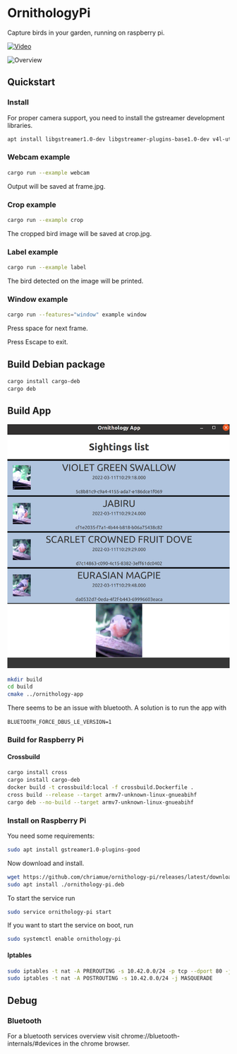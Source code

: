 # OrnithologyPi

Capture birds in your garden, running on raspberry pi.

[![Video](https://img.youtube.com/vi/OJHczE3-kko/0.jpg)](https://www.youtube.com/watch?v=OJHczE3-kko)

![Overview](https://www.plantuml.com/plantuml/proxy?cache=no&src=https://raw.githubusercontent.com/chriamue/ornithology-pi/main/docs/overview.puml)

## Quickstart

### Install

For proper camera support, you need to install the gstreamer development libraries.

```sh
apt install libgstreamer1.0-dev libgstreamer-plugins-base1.0-dev v4l-utils
```

### Webcam example

```sh
cargo run --example webcam
```

Output will be saved at frame.jpg.

### Crop example

```sh
cargo run --example crop
```

The cropped bird image will be saved at crop.jpg.

### Label example

```sh
cargo run --example label
```

The bird detected on the image will be printed.

### Window example

```sh
cargo run --features="window" example window
```

Press space for next frame.

Press Escape to exit.

## Build Debian package

```sh
cargo install cargo-deb
cargo deb
```

## Build App

![App](docs/app_screenshot.png)

```sh
mkdir build
cd build
cmake ../ornithology-app
```

There seems to be an issue with bluetooth.
A solution is to run the app with

`BLUETOOTH_FORCE_DBUS_LE_VERSION=1`

### Build for Raspberry Pi

#### Crossbuild

```sh
cargo install cross
cargo install cargo-deb
docker build -t crossbuild:local -f crossbuild.Dockerfile .
cross build --release --target armv7-unknown-linux-gnueabihf
cargo deb --no-build --target armv7-unknown-linux-gnueabihf
```

### Install on Raspberry Pi

You need some requirements:

```sh
sudo apt install gstreamer1.0-plugins-good
```

Now download and install.

```sh
wget https://github.com/chriamue/ornithology-pi/releases/latest/download/ornithology-pi.deb
sudo apt install ./ornithology-pi.deb
```

To start the service run

```sh
sudo service ornithology-pi start
```

If you want to start the service on boot, run

```sh
sudo systemctl enable ornithology-pi
```

#### Iptables

```sh
sudo iptables -t nat -A PREROUTING -s 10.42.0.0/24 -p tcp --dport 80 -j DNAT --to-destination 127.0.0.1:8000
sudo iptables -t nat -A POSTROUTING -s 10.42.0.0/24 -j MASQUERADE
```

## Debug

### Bluetooth

For a bluetooth services overview visit chrome://bluetooth-internals/#devices in the chrome browser.

